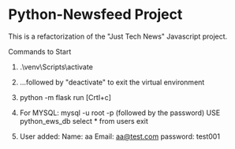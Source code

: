 # Python-Newsfeed Project

This is a refactorization of the "Just Tech News" Javascript project.

Commands to Start 
1) .\venv\Scripts\activate
2) ...followed by "deactivate" to exit the virtual environment
2) python -m flask run
   [Crtl+c]

3) For MYSQL:
    mysql -u root -p (followed by the password)
    USE python_ews_db
    select * from users
    exit

4) User added:
   Name: aa
   Email: aa@test.com
   password: test001
